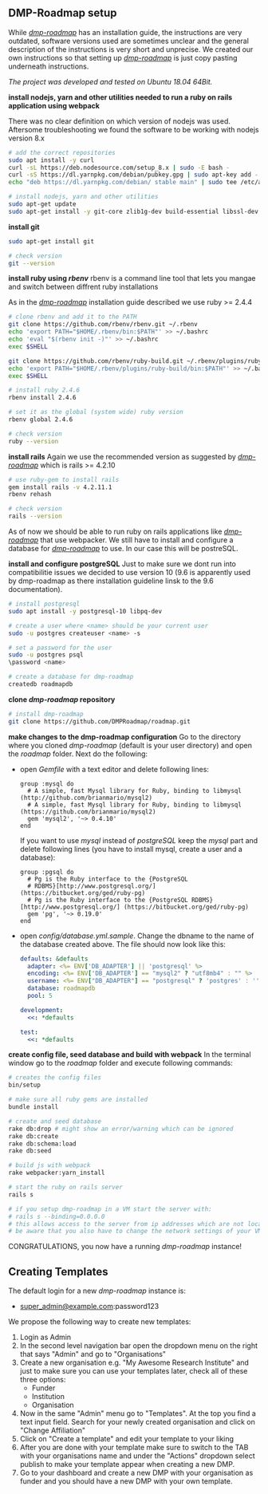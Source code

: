 ## DMP-Roadmap setup
While *[dmp-roadmap](https://github.com/DMPRoadmap/roadmap/wiki/Installation)* has an installation guide, the instructions are very outdated, software versions used are sometimes unclear and the general description of the instructions is very short and unprecise. We created our own instructions so that setting up *[dmp-roadmap](https://github.com/DMPRoadmap/roadmap)* is just copy pasting underneath instructions.

*The project was developed and tested on Ubuntu 18.04 64Bit.*

**install nodejs, yarn and other utilities needed to run a ruby on rails application using webpack**

There was no clear definition on which version of nodejs was used. Aftersome troubleshooting we found the software to be working with nodejs version 8.x

```bash
# add the correct repositories
sudo apt install -y curl
curl -sL https://deb.nodesource.com/setup_8.x | sudo -E bash -
curl -sS https://dl.yarnpkg.com/debian/pubkey.gpg | sudo apt-key add -
echo "deb https://dl.yarnpkg.com/debian/ stable main" | sudo tee /etc/apt/sources.list.d/yarn.list

# install nodejs, yarn and other utilities
sudo apt-get update
sudo apt-get install -y git-core zlib1g-dev build-essential libssl-dev libreadline-dev libyaml-dev libsqlite3-dev sqlite3 libxml2-dev libxslt1-dev libcurl4-openssl-dev software-properties-common libffi-dev nodejs yarn
```

**install git**
```bash
sudo apt-get install git

# check version
git --version
```

**install ruby using *rbenv***
rbenv is a command line tool that lets you mangae and switch between diffrent ruby installations

As in the *[dmp-roadmap](https://github.com/DMPRoadmap/roadmap/wiki/Installation)* installation guide described we use ruby >= 2.4.4
```bash
# clone rbenv and add it to the PATH
git clone https://github.com/rbenv/rbenv.git ~/.rbenv
echo 'export PATH="$HOME/.rbenv/bin:$PATH"' >> ~/.bashrc
echo 'eval "$(rbenv init -)"' >> ~/.bashrc
exec $SHELL

git clone https://github.com/rbenv/ruby-build.git ~/.rbenv/plugins/ruby-build
echo 'export PATH="$HOME/.rbenv/plugins/ruby-build/bin:$PATH"' >> ~/.bashrc
exec $SHELL

# install ruby 2.4.6
rbenv install 2.4.6

# set it as the global (system wide) ruby version
rbenv global 2.4.6

# check version
ruby --version
```

**install rails**
Again we use the recommended version as suggested by *[dmp-roadmap](https://github.com/DMPRoadmap/roadmap/wiki/Installation)* which is rails >= 4.2.10
```bash
# use ruby-gem to install rails
gem install rails -v 4.2.11.1
rbenv rehash

# check version
rails --version
```

As of now we should be able to run ruby on rails applications like *[dmp-roadmap](https://github.com/DMPRoadmap/roadmap)* that use webpacker. We still have to install and configure a database for *[dmp-roadmap](https://github.com/DMPRoadmap/roadmap)* to use. In our case this will be postreSQL.

**install and configure postgreSQL**
Just to make sure we dont run into compatibilitie issues we decided to use version 10 (9.6 is apparently used by dmp-roadmap as there installation guideline linsk to the 9.6 documentation).
```bash
# install postgresql
sudo apt install -y postgresql-10 libpq-dev

# create a user where <name> should be your current user
sudo -u postgres createuser <name> -s

# set a password for the user
sudo -u postgres psql
\password <name>

# create a database for dmp-roadmap
createdb roadmapdb
```
**clone *dmp-roadmap* repository**
```bash
# install dmp-roadmap
git clone https://github.com/DMPRoadmap/roadmap.git
```

**make changes to the dmp-roadmap configuration**
Go to the directory where you cloned *dmp-roadmap* (default is your user directory) and open the *roadmap* folder. Next do the following:
* open *Gemfile* with a text editor and delete following lines:
  ```
  group :mysql do
    # A simple, fast Mysql library for Ruby, binding to libmysql (http://github.com/brianmario/mysql2)
    # A simple, fast Mysql library for Ruby, binding to libmysql (https://github.com/brianmario/mysql2)
    gem 'mysql2', '~> 0.4.10'
  end
  ```
  If you want to use *mysql* instead of *postgreSQL* keep the *mysql* part and delete following lines (you have to install mysql, create a user and a database):
  ```
  group :pgsql do
    # Pg is the Ruby interface to the {PostgreSQL
    # RDBMS}[http://www.postgresql.org/](https://bitbucket.org/ged/ruby-pg)
    # Pg is the Ruby interface to the {PostgreSQL RDBMS}[http://www.postgresql.org/] (https://bitbucket.org/ged/ruby-pg)
    gem 'pg', '~> 0.19.0'
  end
  ```
* open *config/database.yml.sample*. Change the dbname to the name of the database created above. The file should now look like this:
  ```yml
  defaults: &defaults
    adapter: <%= ENV['DB_ADAPTER'] || 'postgresql' %>
    encoding: <%= ENV['DB_ADAPTER'] == "mysql2" ? "utf8mb4" : "" %>
    username: <%= ENV["DB_ADAPTER"] == "postgresql" ? 'postgres' : '' %>
    database: roadmapdb
    pool: 5
  
  development:
    <<: *defaults
  
  test:
    <<: *defaults
  ```

**create config file, seed database and build with webpack**
In the terminal window go to the *roadmap* folder and execute following commands:
```bash
# creates the config files
bin/setup

# make sure all ruby gems are installed
bundle install

# create and seed database
rake db:drop # might show an error/warning which can be ignored
rake db:create
rake db:schema:load
rake db:seed

# build js with webpack
rake webpacker:yarn_install

# start the ruby on rails server
rails s

# if you setup dmp-roadmap in a VM start the server with:
# rails s --binding=0.0.0.0
# this allows access to the server from ip addresses which are not localhost
# be aware that you also have to change the network settings of your VM accordingly
```

CONGRATULATIONS, you now have a running *dmp-roadmap* instance!

## Creating Templates
The default login for a new *dmp-roadmap* instance is:
* super_admin@example.com:password123

We propose the following way to create new templates:
1. Login as Admin
2. In the second level navigation bar open the dropdown menu on the right that says "Admin" and go to "Organisations"
3. Create a new organisation e.g. "My Awesome Research Institute" and just to make sure you can use your templates later, check all of these three options:
   *  Funder
   * Institution
   * Organisation
4. Now in the same "Admin" menu go to "Templates". At the top you find a text input field. Search for your newly created organisation and click on "Change Affiliation"
5. Click on "Create a template" and edit your template to your liking
6. After you are done with your template make sure to switch to the TAB with your organisations name and under the "Actions" dropdown select publish to make your template appear when creating a new DMP.
7. Go to your dashboard and create a new DMP with your organisation as funder and you should have a new DMP with your own template.